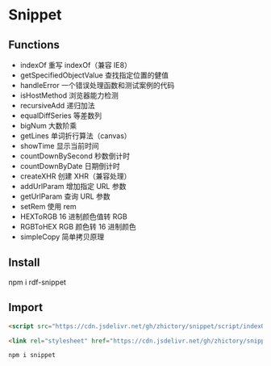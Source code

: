 # Snippet

## Functions

- indexOf 重写 indexOf（兼容 IE8）
- getSpecifiedObjectValue 查找指定位置的健值
- handleError 一个错误处理函数和测试案例的代码
- isHostMethod 浏览器能力检测
- recursiveAdd 递归加法
- equalDiffSeries 等差数列
- bigNum 大数阶乘
- getLines 单词折行算法（canvas）
- showTime 显示当前时间
- countDownBySecond 秒数倒计时
- countDownByDate 日期倒计时
- createXHR 创建 XHR（兼容处理）
- addUrlParam 增加指定 URL 参数
- getUrlParam 查询 URL 参数
- setRem 使用 rem
- HEXToRGB 16 进制颜色值转 RGB
- RGBToHEX RGB 颜色转 16 进制颜色
- simpleCopy 简单拷贝原理

## Install

npm i rdf-snippet

## Import

```html
<script src="https://cdn.jsdelivr.net/gh/zhictory/snippet/script/indexOf.js"></script>
```

```html
<link rel="stylesheet" href="https://cdn.jsdelivr.net/gh/zhictory/snippet/style/boxOverflow.css" />
```

```shell
npm i snippet
```